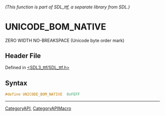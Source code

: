 ###### (This function is part of SDL_ttf, a separate library from SDL.)
# UNICODE_BOM_NATIVE

ZERO WIDTH NO-BREAKSPACE (Unicode byte order mark)

## Header File

Defined in [<SDL3_ttf/SDL_ttf.h>](https://github.com/libsdl-org/SDL_ttf/blob/main/include/SDL3_ttf/SDL_ttf.h)

## Syntax

```c
#define UNICODE_BOM_NATIVE  0xFEFF
```

----
[CategoryAPI](CategoryAPI), [CategoryAPIMacro](CategoryAPIMacro)

